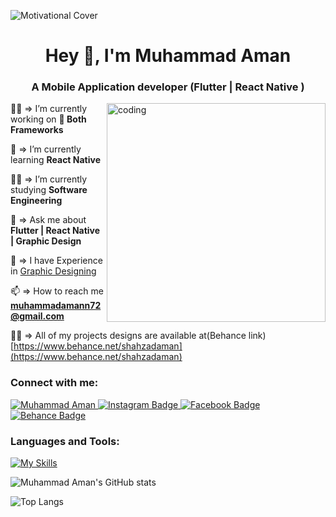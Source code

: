![Motivational Cover](https://github.com/MuhammadAmann/MuhammadAmann/assets/109753345/4ced55b0-c89d-4b5c-b39c-66afae3221a1)

<h1 align="center">Hey 👋, I'm Muhammad Aman</h1>


<h3 align="center">A Mobile Application developer (Flutter | React Native )</h3>
 <img align="right" alt="coding" width="350" src="https://user-images.githubusercontent.com/74038190/212750147-854a394f-fee9-4080-9770-78a4b7ece53f.gif"

👨‍💻 => I’m currently working on **📱 Both Frameworks**

🌱 => I’m currently learning **React Native**

👨‍🎓 => I’m currently studying **Software Engineering**

💬 => Ask me about **Flutter | React Native | Graphic Design**

🎨 => I have Experience in [Graphic Designing](https://www.behance.net/shahzadaman)

📫 => How to reach me **muhammadamann72@gmail.com**

👨‍💻 => All of my projects designs are available at(Behance link) [https://www.behance.net/shahzadaman](https://www.behance.net/shahzadaman)




<h3 align="left">Connect with me:</h3>
<div id="badges">
 <a href="https://www.linkedin.com/in/m-amann/">
    <img src="https://img.shields.io/badge/LinkedIn-blue?style=for-the-badge&logo=linkedin&logoColor=white" alt="Muhammad Aman"/>
   <a href="https://www.instagram.com/dev.inventive">
    <img src="https://img.shields.io/badge/Instagram-purple?style=for-the-badge&logo=instagram&logoColor=white" alt="Instagram Badge"/>
  </a>
   <a href="https://www.facebook.com/SWdesigns720">
    <img src="https://img.shields.io/badge/Facebook-blue?style=for-the-badge&logo=facebook&logoColor=white" alt="Facebook Badge"/>
  </a>
 <a href="https://www.behance.net/shahzadaman">
    <img src="https://img.shields.io/badge/Behance-blue?style=for-the-badge&logo=behance&logoColor=white" alt="Behance Badge"/>
</a>

</div>

### Languages and Tools:
[![My Skills](https://skillicons.dev/icons?i=cpp,flutter,dart,react,javascript,css,redux,mysql,firebase,github,vscode,postman,figma,photoshop,illustrator&perline=5)](https://skillicons.dev)


![Muhammad Aman's GitHub stats](https://github-readme-stats.vercel.app/api?username=muhammadamann&show_icons=true&theme=dark)

![Top Langs](https://github-readme-stats.vercel.app/api/top-langs/?username=muhammadamann&theme=dark)
